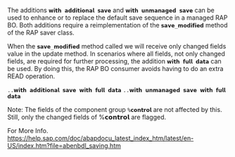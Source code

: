 The additions `𝘄𝗶𝘁𝗵 𝗮𝗱𝗱𝗶𝘁𝗶𝗼𝗻𝗮𝗹 𝘀𝗮𝘃𝗲` and `𝘄𝗶𝘁𝗵 𝘂𝗻𝗺𝗮𝗻𝗮𝗴𝗲𝗱 𝘀𝗮𝘃𝗲` can be used to enhance or to replace the default save sequence in a managed RAP BO. 
Both additions require a reimplementation of the `𝘀𝗮𝘃𝗲_𝗺𝗼𝗱𝗶𝗳𝗶𝗲𝗱` method of the RAP saver class.

When the `𝘀𝗮𝘃𝗲_𝗺𝗼𝗱𝗶𝗳𝗶𝗲𝗱` method called we will receive only changed fields value in the update method. 
In scenarios where all fields, not only changed fields, are required for further processing, the addition `𝘄𝗶𝘁𝗵 𝗳𝘂𝗹𝗹 𝗱𝗮𝘁𝗮` can be used. 
By doing this, the RAP BO consumer avoids having to do an extra READ operation.

`..𝘄𝗶𝘁𝗵 𝗮𝗱𝗱𝗶𝘁𝗶𝗼𝗻𝗮𝗹 𝘀𝗮𝘃𝗲 𝘄𝗶𝘁𝗵 𝗳𝘂𝗹𝗹 𝗱𝗮𝘁𝗮`
`..𝘄𝗶𝘁𝗵 𝘂𝗻𝗺𝗮𝗻𝗮𝗴𝗲𝗱 𝘀𝗮𝘃𝗲 𝘄𝗶𝘁𝗵 𝗳𝘂𝗹𝗹 𝗱𝗮𝘁𝗮`

Note:
The fields of the component group `%𝗰𝗼𝗻𝘁𝗿𝗼𝗹` are not affected by this. Still, only the changed fields of %𝗰𝗼𝗻𝘁𝗿𝗼𝗹 are flagged.

For More Info.
https://help.sap.com/doc/abapdocu_latest_index_htm/latest/en-US/index.htm?file=abenbdl_saving.htm